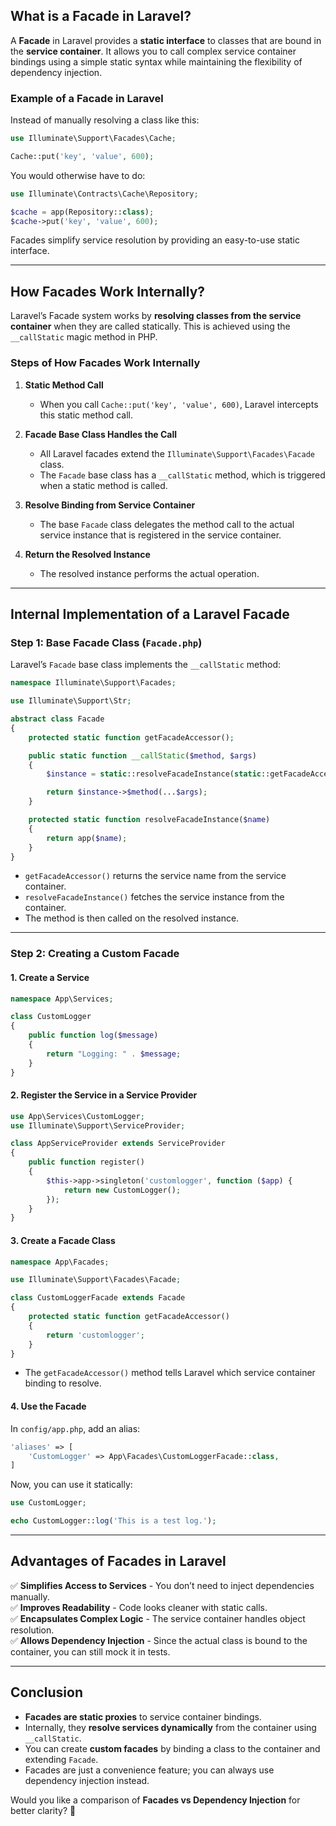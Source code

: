 ## **What is a Facade in Laravel?**  
A **Facade** in Laravel provides a **static interface** to classes that are bound in the **service container**. It allows you to call complex service container bindings using a simple static syntax while maintaining the flexibility of dependency injection.

### **Example of a Facade in Laravel**
Instead of manually resolving a class like this:
```php
use Illuminate\Support\Facades\Cache;

Cache::put('key', 'value', 600);
```
You would otherwise have to do:
```php
use Illuminate\Contracts\Cache\Repository;

$cache = app(Repository::class);
$cache->put('key', 'value', 600);
```
Facades simplify service resolution by providing an easy-to-use static interface.

---

## **How Facades Work Internally?**  
Laravel’s Facade system works by **resolving classes from the service container** when they are called statically. This is achieved using the `__callStatic` magic method in PHP.

### **Steps of How Facades Work Internally**  
1. **Static Method Call**  
   - When you call `Cache::put('key', 'value', 600)`, Laravel intercepts this static method call.

2. **Facade Base Class Handles the Call**  
   - All Laravel facades extend the `Illuminate\Support\Facades\Facade` class.
   - The `Facade` base class has a `__callStatic` method, which is triggered when a static method is called.

3. **Resolve Binding from Service Container**  
   - The base `Facade` class delegates the method call to the actual service instance that is registered in the service container.

4. **Return the Resolved Instance**  
   - The resolved instance performs the actual operation.

---

## **Internal Implementation of a Laravel Facade**  
### **Step 1: Base Facade Class (`Facade.php`)**  
Laravel’s `Facade` base class implements the `__callStatic` method:
```php
namespace Illuminate\Support\Facades;

use Illuminate\Support\Str;

abstract class Facade
{
    protected static function getFacadeAccessor();

    public static function __callStatic($method, $args)
    {
        $instance = static::resolveFacadeInstance(static::getFacadeAccessor());

        return $instance->$method(...$args);
    }

    protected static function resolveFacadeInstance($name)
    {
        return app($name);
    }
}
```
- `getFacadeAccessor()` returns the service name from the service container.
- `resolveFacadeInstance()` fetches the service instance from the container.
- The method is then called on the resolved instance.

---

### **Step 2: Creating a Custom Facade**
#### **1. Create a Service**
```php
namespace App\Services;

class CustomLogger
{
    public function log($message)
    {
        return "Logging: " . $message;
    }
}
```

#### **2. Register the Service in a Service Provider**
```php
use App\Services\CustomLogger;
use Illuminate\Support\ServiceProvider;

class AppServiceProvider extends ServiceProvider
{
    public function register()
    {
        $this->app->singleton('customlogger', function ($app) {
            return new CustomLogger();
        });
    }
}
```

#### **3. Create a Facade Class**
```php
namespace App\Facades;

use Illuminate\Support\Facades\Facade;

class CustomLoggerFacade extends Facade
{
    protected static function getFacadeAccessor()
    {
        return 'customlogger';
    }
}
```
- The `getFacadeAccessor()` method tells Laravel which service container binding to resolve.

#### **4. Use the Facade**
In `config/app.php`, add an alias:
```php
'aliases' => [
    'CustomLogger' => App\Facades\CustomLoggerFacade::class,
]
```
Now, you can use it statically:
```php
use CustomLogger;

echo CustomLogger::log('This is a test log.');
```
---

## **Advantages of Facades in Laravel**
✅ **Simplifies Access to Services** - You don’t need to inject dependencies manually.  
✅ **Improves Readability** - Code looks cleaner with static calls.  
✅ **Encapsulates Complex Logic** - The service container handles object resolution.  
✅ **Allows Dependency Injection** - Since the actual class is bound to the container, you can still mock it in tests.  

---

## **Conclusion**  
- **Facades are static proxies** to service container bindings.
- Internally, they **resolve services dynamically** from the container using `__callStatic`.
- You can create **custom facades** by binding a class to the container and extending `Facade`.
- Facades are just a convenience feature; you can always use dependency injection instead.

Would you like a comparison of **Facades vs Dependency Injection** for better clarity? 🚀
